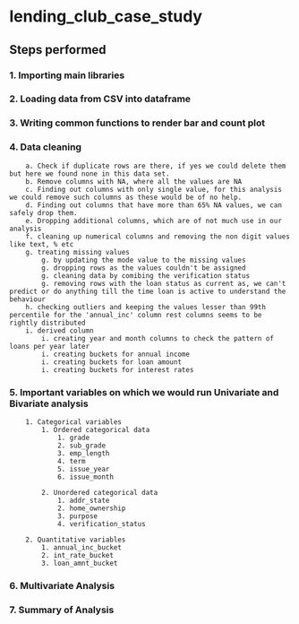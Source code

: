 # lending_club_case_study

## Steps performed
### 1. Importing main libraries
### 2. Loading data from CSV into dataframe
### 3. Writing common functions to render bar and count plot
### 4. Data cleaning
        a. Check if duplicate rows are there, if yes we could delete them but here we found none in this data set.
        b. Remove columns with NA, where all the values are NA 
        c. Finding out columns with only single value, for this analysis we could remove such columns as these would be of no help.
        d. Finding out columns that have more than 65% NA values, we can safely drop them.
        e. Dropping additional columns, which are of not much use in our analysis
        f. cleaning up numerical columns and removing the non digit values like text, % etc
        g. treating missing values 
            g. by updating the mode value to the missing values
            g. dropping rows as the values couldn't be assigned
            g. cleaning data by comibing the verification status 
            g. removing rows with the loan status as current as, we can't predict or do anything till the time loan is active to understand the behaviour
        h. checking outliers and keeping the values lesser than 99th percentile for the 'annual_inc' column rest columns seems to be rightly distributed
        i. derived column
            i. creating year and month columns to check the pattern of loans per year later
            i. creating buckets for annual income
            i. creating buckets for loan amount
            i. creating buckets for interest rates
### 5. Important variables on which we would run Univariate and Bivariate analysis
        1. Categorical variables
            1. Ordered categorical data
                1. grade
                2. sub_grade
                3. emp_length
                4. term
                5. issue_year
                6. issue_month
    
            2. Unordered categorical data
                1. addr_state
                2. home_ownership    
                3. purpose
                4. verification_status          
                    
        2. Quantitative variables
            1. annual_inc_bucket
            2. int_rate_bucket
            3. loan_amnt_bucket
### 6. Multivariate Analysis
### 7. Summary of Analysis   
